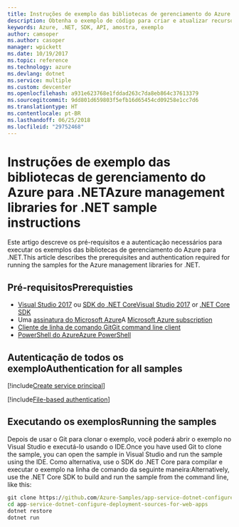 ```yaml
---
title: Instruções de exemplo das bibliotecas de gerenciamento do Azure para .NET
description: Obtenha o exemplo de código para criar e atualizar recursos usando as bibliotecas de gerenciamento do Azure para .NET.
keywords: Azure, .NET, SDK, API, amostra, exemplo
author: camsoper
ms.author: casoper
manager: wpickett
ms.date: 10/19/2017
ms.topic: reference
ms.technology: azure
ms.devlang: dotnet
ms.service: multiple
ms.custom: devcenter
ms.openlocfilehash: a931e623768e1fddad263c7da8eb864c37613379
ms.sourcegitcommit: 9dd801d659803f5efb16d65454cd09258e1cc7d6
ms.translationtype: HT
ms.contentlocale: pt-BR
ms.lasthandoff: 06/25/2018
ms.locfileid: "29752468"
---
```

# <a name="azure-management-libraries-for-net-sample-instructions"></a><span data-ttu-id="e29c6-104">Instruções de exemplo das bibliotecas de gerenciamento do Azure para .NET</span><span class="sxs-lookup"><span data-stu-id="e29c6-104">Azure management libraries for .NET sample instructions</span></span>

<span data-ttu-id="e29c6-105">Este artigo descreve os pré-requisitos e a autenticação necessários para executar os exemplos das bibliotecas de gerenciamento do Azure para .NET.</span><span class="sxs-lookup"><span data-stu-id="e29c6-105">This article describes the prerequisites and authentication required for running the samples for the Azure management libraries for .NET.</span></span>

## <a name="prerequisties"></a><span data-ttu-id="e29c6-106">Pré-requisitos</span><span class="sxs-lookup"><span data-stu-id="e29c6-106">Prerequisties</span></span> 

* <span data-ttu-id="e29c6-107">[Visual Studio 2017](https://www.visualstudio.com/vs/) ou [SDK do .NET Core](https://www.microsoft.com/net/download/core)</span><span class="sxs-lookup"><span data-stu-id="e29c6-107">[Visual Studio 2017](https://www.visualstudio.com/vs/) or [.NET Core SDK](https://www.microsoft.com/net/download/core)</span></span>
* <span data-ttu-id="e29c6-108">Uma [assinatura do Microsoft Azure](https://azure.microsoft.com/free/)</span><span class="sxs-lookup"><span data-stu-id="e29c6-108">A [Microsoft Azure subscription](https://azure.microsoft.com/free/)</span></span>
* [<span data-ttu-id="e29c6-109">Cliente de linha de comando Git</span><span class="sxs-lookup"><span data-stu-id="e29c6-109">Git command line client</span></span>](https://git-scm.com/)
* [<span data-ttu-id="e29c6-110">PowerShell do Azure</span><span class="sxs-lookup"><span data-stu-id="e29c6-110">Azure PowerShell</span></span>](/powershell/azure/install-azurerm-ps)

## <a name="authentication-for-all-samples"></a><span data-ttu-id="e29c6-111">Autenticação de todos os exemplo</span><span class="sxs-lookup"><span data-stu-id="e29c6-111">Authentication for all samples</span></span>

[!include[Create service principal](includes/create-sp.md)]

[!include[File-based authentication](includes/file-based-auth.md)]

## <a name="running-the-samples"></a><span data-ttu-id="e29c6-112">Executando os exemplos</span><span class="sxs-lookup"><span data-stu-id="e29c6-112">Running the samples</span></span>

<span data-ttu-id="e29c6-113">Depois de usar o Git para clonar o exemplo, você poderá abrir o exemplo no Visual Studio e executá-lo usando o IDE.</span><span class="sxs-lookup"><span data-stu-id="e29c6-113">Once you have used Git to clone the sample, you can open the sample in Visual Studio and run the sample using the IDE.</span></span>  <span data-ttu-id="e29c6-114">Como alternativa, use o SDK do .NET Core para compilar e executar o exemplo na linha de comando da seguinte maneira:</span><span class="sxs-lookup"><span data-stu-id="e29c6-114">Alternatively, use the .NET Core SDK to build and run the sample from the command line, like this:</span></span>

```cmd
git clone https://github.com/Azure-Samples/app-service-dotnet-configure-deployment-sources-for-web-apps.git
cd app-service-dotnet-configure-deployment-sources-for-web-apps
dotnet restore
dotnet run
```